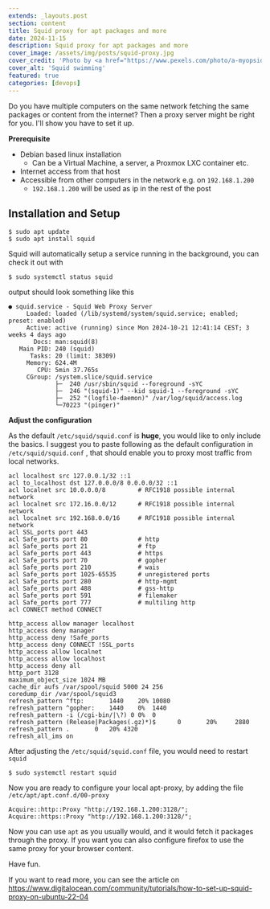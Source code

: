 ```yaml
---
extends: _layouts.post
section: content
title: Squid proxy for apt packages and more
date: 2024-11-15
description: Squid proxy for apt packages and more
cover_image: /assets/img/posts/squid-proxy.jpg
cover_credit: 'Photo by <a href="https://www.pexels.com/photo/a-myopsida-in-water-15559902/">Marissa Farrow</a>'
cover_alt: 'Squid swimming'
featured: true
categories: [devops]
---
```


Do you have multiple computers on the same network fetching the same packages or content from the internet? Then a proxy server might be right for you.
I'll show you have to set it up.
    
**Prerequisite** 

* Debian based linux installation
  * Can be a Virtual Machine, a server, a Proxmox LXC container etc.
* Internet access from that host
* Accessible from other computers in the network e.g. on `192.168.1.200` 
  * `192.168.1.200` will be used as ip in the rest of the post

## Installation and Setup

```shell 
$ sudo apt update
$ sudo apt install squid
```
Squid will automatically setup a service running in the background, you can check it out with

```shell 
$ sudo systemctl status squid
```
output should look something like this 
```shell 
● squid.service - Squid Web Proxy Server
     Loaded: loaded (/lib/systemd/system/squid.service; enabled; preset: enabled)
     Active: active (running) since Mon 2024-10-21 12:41:14 CEST; 3 weeks 4 days ago
       Docs: man:squid(8)
   Main PID: 240 (squid)
      Tasks: 20 (limit: 38309)
     Memory: 624.4M
        CPU: 5min 37.765s
     CGroup: /system.slice/squid.service
             ├─  240 /usr/sbin/squid --foreground -sYC
             ├─  246 "(squid-1)" --kid squid-1 --foreground -sYC
             ├─  252 "(logfile-daemon)" /var/log/squid/access.log
             └─70223 "(pinger)"
```

**Adjust the configuration**

As the default `/etc/squid/squid.conf` is **huge**, you would like to only include the basics.
I suggest you to paste following as the default configuration in `/etc/squid/squid.conf` , that should enable you to proxy most traffic from local networks. 

```apacheconf
acl localhost src 127.0.0.1/32 ::1
acl to_localhost dst 127.0.0.0/8 0.0.0.0/32 ::1
acl localnet src 10.0.0.0/8         # RFC1918 possible internal network
acl localnet src 172.16.0.0/12      # RFC1918 possible internal network
acl localnet src 192.168.0.0/16     # RFC1918 possible internal network
acl SSL_ports port 443
acl Safe_ports port 80              # http
acl Safe_ports port 21              # ftp
acl Safe_ports port 443             # https
acl Safe_ports port 70              # gopher
acl Safe_ports port 210             # wais
acl Safe_ports port 1025-65535      # unregistered ports
acl Safe_ports port 280             # http-mgmt
acl Safe_ports port 488             # gss-http
acl Safe_ports port 591             # filemaker
acl Safe_ports port 777             # multiling http
acl CONNECT method CONNECT

http_access allow manager localhost
http_access deny manager
http_access deny !Safe_ports
http_access deny CONNECT !SSL_ports
http_access allow localnet
http_access allow localhost
http_access deny all
http_port 3128
maximum_object_size 1024 MB
cache_dir aufs /var/spool/squid 5000 24 256
coredump_dir /var/spool/squid3
refresh_pattern ^ftp:       1440    20% 10080
refresh_pattern ^gopher:    1440    0%  1440
refresh_pattern -i (/cgi-bin/|\?) 0 0%  0
refresh_pattern (Release|Packages(.gz)*)$      0       20%     2880
refresh_pattern .       0   20% 4320
refresh_all_ims on
```

After adjusting the `/etc/squid/squid.conf` file, you would need to restart `squid`

```shell
$ sudo systemctl restart squid
```

Now you are ready to configure your local apt-proxy,  by adding the file `/etc/apt/apt.conf.d/00-proxy`
```apacheconf
Acquire::http::Proxy "http://192.168.1.200:3128/";
Acquire::https::Proxy "http://192.168.1.200:3128/";
```

Now you can use `apt` as you usually would, and it would fetch it packages through the proxy. If you want
you can also configure firefox to use the same proxy for your browser content.

Have fun.

If you want to read more, you can see the article on <a href="https://www.digitalocean.com/community/tutorials/how-to-set-up-squid-proxy-on-ubuntu-22-04">https://www.digitalocean.com/community/tutorials/how-to-set-up-squid-proxy-on-ubuntu-22-04</a>

